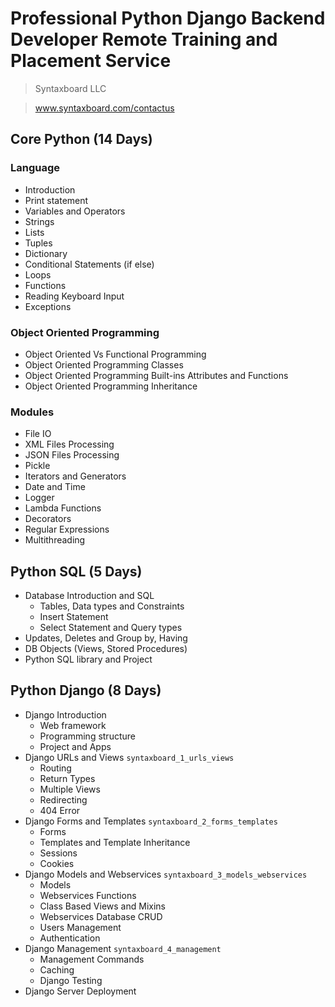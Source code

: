 # Professional Python Django Backend Developer Remote Training and Placement Service

> Syntaxboard LLC

> www.syntaxboard.com/contactus

## Core Python (14 Days)
### Language
* Introduction 
* Print statement
* Variables and Operators
* Strings
* Lists
* Tuples
* Dictionary
* Conditional Statements (if else)
* Loops
* Functions
* Reading Keyboard Input
* Exceptions
### Object Oriented Programming
* Object Oriented Vs Functional Programming 
* Object Oriented Programming Classes
* Object Oriented Programming Built-ins Attributes and Functions
* Object Oriented Programming Inheritance
### Modules
* File IO
* XML Files Processing
* JSON Files Processing
* Pickle
* Iterators and Generators
* Date and Time
* Logger
* Lambda Functions
* Decorators
* Regular Expressions
* Multithreading

## Python SQL (5 Days)
* Database Introduction and SQL
    * Tables, Data types and Constraints
    * Insert Statement
    * Select Statement and Query types
* Updates, Deletes and Group by, Having
* DB Objects (Views, Stored Procedures)
* Python SQL library and Project
## Python Django (8 Days)
* Django Introduction
  * Web framework
  * Programming structure
  * Project and Apps
* Django URLs and Views `syntaxboard_1_urls_views`
  * Routing
  * Return Types
  * Multiple Views
  * Redirecting
  * 404 Error
* Django Forms and Templates `syntaxboard_2_forms_templates`
  * Forms
  * Templates and Template Inheritance
  * Sessions
  * Cookies
* Django Models and Webservices `syntaxboard_3_models_webservices`
  * Models
  * Webservices Functions
  * Class Based Views and Mixins
  * Webservices Database CRUD
  * Users Management
  * Authentication
* Django Management `syntaxboard_4_management`
  * Management Commands
  * Caching
  * Django Testing
* Django Server Deployment
